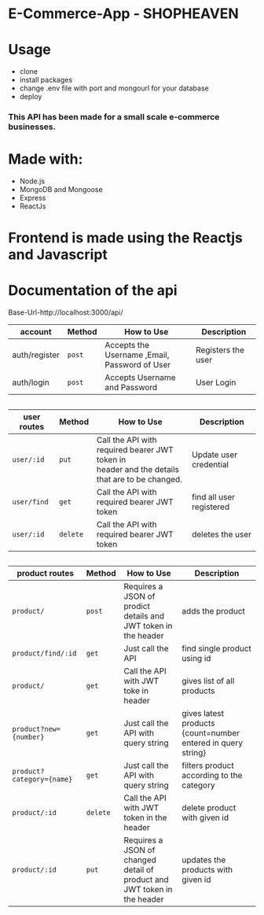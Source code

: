 # E-Commerce-App - SHOPHEAVEN

# Usage
- clone
- install packages
- change .env file with port and mongourl for your database
- deploy

### This API has been made for a small scale e-commerce businesses.

# Made with:
- Node.js
- MongoDB and Mongoose
- Express
- ReactJs

# Frontend is made using the Reactjs and Javascript

# Documentation of the api

Base-Url-http://localhost:3000/api/

| account | Method | How to Use|Description |
| --- | --- | --- |--- |
| auth/register | `post` | Accepts the Username ,Email,<br>Password of User | Registers the user |
| auth/login | `post` | Accepts Username and Password | User Login |

##

| user routes | Method | How to Use |Description |
| --- | --- | --- |--- |
| `user/:id` | `put` | Call the API with required bearer JWT token in<br> header and the details that are to be changed.| Update user credential |
| `user/find` | `get` | Call the API with required bearer JWT token |find all user registered |
| `user/:id` | `delete` | Call the API with required bearer JWT token | deletes the user |

##

| product routes | Method | How to Use | Description |
| --- | --- | --- | --- |
| `product/`| `post` | Requires a JSON of prodict details and JWT token in the header | adds the product |
| `product/find/:id` | `get` | Just call the API | find single product using id |
| `product/` | `get` | Call the API with JWT toke in header | gives list of all products |
| `product?new={number}` | `get` | Just call the API with query string | gives latest products {count=number entered in query string}  |
| `product?category={name}` | `get` | Just call the API with query string | filters product according to the category |
| `product/:id` | `delete` | Call the API with JWT token in the header | delete product with given id |
| `product/:id` | `put` |  Requires a JSON of changed detail of product and JWT token in the header | updates the products with given id |
